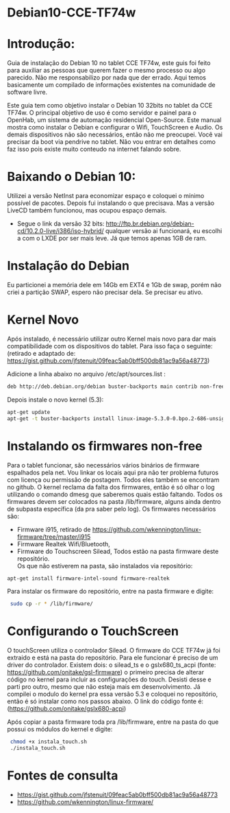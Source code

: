 # Debian10-CCE-TF74w

# Introdução: 
Guia de instalação do Debian 10 no tablet CCE TF74w, este guis foi feito para auxiliar as pessoas que querem fazer o mesmo processo ou algo parecido. Não me responsabilizo por nada que der errado. Aqui temos basicamente um compilado de informações existentes na comunidade de software livre.

Este guia tem como objetivo instalar o Debian 10 32bits no tablet da CCE TF74w. O principal objetivo de uso é como servidor e painel para o OpenHab, um sistema de automação residencial Open-Source. 
Este manual mostra como instalar o Debian e configurar o Wifi, TouchScreen e Audio. Os demais dispositivos não são necessários, então não me preocupei.
Você vai precisar da boot via pendrive no tablet. Não vou entrar em detalhes como faz isso pois existe muito conteudo na internet falando sobre.

# Baixando o Debian 10:

Utilizei a versão NetInst para economizar espaço e coloquei o mínimo possível de pacotes. Depois fui instalando o que precisava. Mas a versão LiveCD também funcionou, mas ocupou espaço demais. 
* Segue o link da versão 32 bits: http://ftp.br.debian.org/debian-cd/10.2.0-live/i386/iso-hybrid/ qualquer versão ai funcionará, eu escolhi a com o LXDE por ser mais leve. Já que temos apenas 1GB de ram.
 
# Instalação do Debian

Eu particionei a memória dele em 14Gb em EXT4 e 1Gb de swap, porém não criei a partição SWAP, espero não precisar dela. Se precisar eu ativo.
 

# Kernel Novo

Após instalado, é necessário utilizar outro Kernel mais novo para dar mais compatibilidade com os dispositivos do tablet. Para isso faça o seguinte: (retirado e adaptado de: https://gist.github.com/jfstenuit/09feac5ab0bff500db81ac9a56a48773)

Adicione a linha abaixo no arquivo /etc/apt/sources.list :
```bash
deb http://deb.debian.org/debian buster-backports main contrib non-free
```

Depois instale o novo kernel (5.3):
```bash
apt-get update
apt-get -t buster-backports install linux-image-5.3.0-0.bpo.2-686-unsigned 
```

# Instalando os firmwares non-free

Para o tablet funcionar, são necessários vários binários de firmware espalhados pela net. Vou linkar os locais aqui pra não ter problema futuros com licença ou permissão de postagem. Todos eles também se encontram no github.
O kernel reclama da falta dos firmwares, então é só olhar o log utilizando o comando dmesg que saberemos quais estão faltando. Todos os firmwares devem ser colocados na pasta /lib/firmware, alguns ainda dentro de subpasta específica (da pra saber pelo log).
Os firmwares necessários são:
  * Firmware i915, retirado de https://github.com/wkennington/linux-firmware/tree/master/i915
  * Firmware Realtek Wifi/Bluetooth, 
  * Firmware do Touchscreen Silead, 
Todos estão na pasta firmware deste repositório.  
Os que não estiverem na pasta, são instalados via repositório:
```bash
apt-get install firmware-intel-sound firmware-realtek
```
Para instalar os firmware do repositório, entre na pasta firmware e digite:
```bash
 sudo cp -r * /lib/firmware/
```

# Configurando o TouchScreen
 O touchScreen utiliza o controlador Silead. O firmware do CCE TF74w já foi extraido e está na pasta do repositório. Para ele funcionar é preciso de um driver do controlador. Existem dois: o silead_ts e o gslx680_ts_acpi (fonte: https://github.com/onitake/gsl-firmware) o primeiro precisa de alterar código no kernel para incluir as configurações do touch. Desisti desse e parti pro outro, mesmo que não esteja mais em desenvolvimento. Já compilei o modulo do kernel pra essa versão 5.3 e coloquei no repositório, então é só instalar como nos passos abaixo. O link do código fonte é: (https://github.com/onitake/gslx680-acpi)

Após copiar a pasta firmware toda pra /lib/firmware, entre na pasta do que possui os módulos do kernel e digite:
```bash
 chmod +x instala_touch.sh
 ./instala_touch.sh
``` 



# Fontes de consulta
* https://gist.github.com/jfstenuit/09feac5ab0bff500db81ac9a56a48773
* https://github.com/wkennington/linux-firmware/


